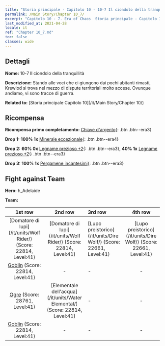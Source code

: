 ```yaml
---
title: "Storia principale - Capitolo 10 - 10-7 Il ciondolo della tranquillità"
permalink: /Main Story/Chapter 10_7/
excerpt: "Capitolo 10 - 7. Era of Chaos  Storia principale - Capitolo 10_7. 10-7 Il ciondolo della tranquillità"
last_modified_at: 2021-04-28
locale: it
ref: "Chapter 10_7.md"
toc: false
classes: wide
---
```


## Dettagli

 **Nome:** 10-7 Il ciondolo della tranquillità

 **Descrizione:** Stando alle voci che ci giungono dai pochi abitanti rimasti, Krewlod si trova nel mezzo di dispute territoriali molto accese. Ovunque andiamo, vi sono tracce di guerra.

 **Related to:** [Storia principale Capitolo 10](/it/Main Story/Chapter 10/)

## Ricompensa

 **Ricompensa primo completamento:** [Chiave d'argento](/ItemsIT/con_693/){: .btn .btn--era3}

 **Drop 1:** **100% 1x** [Minerale eccezionale](/ItemsIT/mat_33/){: .btn .btn--era4}

 **Drop 2:** **60% 0x** [Legname prezioso +2](/ItemsIT/mat_27/){: .btn .btn--era3}, **40% 1x** [Legname prezioso +2](/ItemsIT/mat_27/){: .btn .btn--era3}

 **Drop 3:** **100% 1x** [Pergamene incantesimi](/ItemsIT/con_694/){: .btn .btn--era3}


## Fight against Team
 **Hero:** h_Adelaide

 **Team:**


  | 1st row | 2nd row | 3rd row | 4th row |
  |:----:|:----:|:----|:----:|
  | [Domatore di lupi](/it/units/Wolf Rider/) (Score: 22814, Level:41)  | [Domatore di lupi](/it/units/Wolf Rider/) (Score: 22814, Level:41)  | [Lupo preistorico](/it/units/Dire Wolf/) (Score: 22661, Level:41)  | [Lupo preistorico](/it/units/Dire Wolf/) (Score: 22661, Level:41)  |
  | [Goblin](/it/units/Goblin/) (Score: 22814, Level:41)  | - | - | - |
  | [Ogre](/it/units/Ogre/) (Score: 28761, Level:41)  | [Elementale dell'acqua](/it/units/Water Elemental/) (Score: 22814, Level:41)  | - | - |
  | [Goblin](/it/units/Goblin/) (Score: 22814, Level:41)  | - | - | - |


